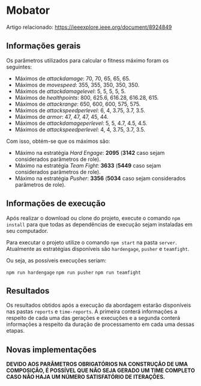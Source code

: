 # Mobator

Artigo relacionado: https://ieeexplore.ieee.org/document/8924849

## Informações gerais

Os parâmetros utilizados para calcular o fitness máximo foram os seguintes:

- Máximos de _attackdamage_: 70, 70, 65, 65, 65.
- Máximos de _movespeed_: 355, 355, 350, 350, 350.
- Máximos de _attackdamagelevel_: 5, 5, 5, 5, 5.
- Máximos de _healthpoints_: 800, 625.6, 616.28, 616.28, 615.
- Máximos de _attackrange_: 650, 600, 600, 575, 575.
- Máximos de _attackspeedperlevel_: 6, 4, 3.75, 3.7, 3.5.
- Máximos de _armor_: 47, 47, 47, 45, 44.
- Máximos de _attackdamageperlevel_: 5, 5, 4.7, 4.5, 4.5.
- Máximos de _attackspeedperlevel_: 4, 4, 3.75, 3.7, 3.5.

Com isso, obtém-se que os máximos são:

- Máximo na estratégia _Hard Engage_: **2095** (**3142** caso sejam considerados parâmetros de role).
- Máximo na estratégia _Team Fight_: **3633** (**5449** caso sejam considerados parâmetros de role).
- Máximo na estratégia _Pusher_: **3356** (**5034** caso sejam considerados parâmetros de role).

## Informações de execução

Após realizar o download ou clone do projeto, execute o comando `npm install` para que todas as dependências de execução sejam instaladas em seu computador.

Para executar o projeto utilize o comando `npm start` na pasta `server`. Atualmente as estratégias disponíveis são `hardengage`, `pusher` e `teamfight`.

Ou seja, as possíveis execuções seriam:

`npm run hardengage`
`npm run pusher`
`npm run teamfight`

## Resultados

Os resultados obtidos após a execução da abordagem estarão disponíveis nas pastas `reports` e `time-reports`. A primeira conterá informações a respeito de cada uma das gerações e execuções e a segunda conterá informações a respeito da duração de processamento em cada uma dessas etapas. 

## Novas implementações

**DEVIDO AOS PARÂMETROS OBRIGATÓRIOS NA CONSTRUÇÃO DE UMA COMPOSIÇÃO, É POSSÍVEL QUE NÃO SEJA GERADO UM TIME COMPLETO CASO NÃO HAJA UM NÚMERO SATISFATÓRIO DE ITERAÇÕES.**

